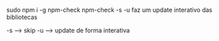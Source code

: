 sudo npm i -g npm-check
npm-check -s -u 
faz um update interativo das bibliotecas 

-s --> skip 
-u --> update de forma interativa